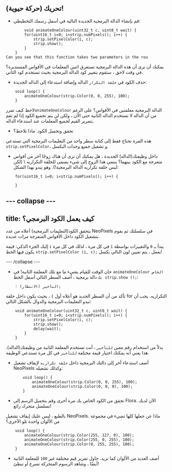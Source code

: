## تحريك (حركة حيوية)!

+ قم بإنشاء الدالة البرمجية الجديدة التالية في أسفل رسمك التخطيطي:

``` 
        void animateOneColour(uint32_t c, uint8_t wait) {
        for(uint16_t i=0; i<strip.numPixels(); i++) {
            strip.setPixelColor(i, c);
            strip.show();
        }
    }
Can you see that this function takes two parameters in the rou
```

يمكنك أن ترى أن هذه الدالة البرمجية تستغرق اثنين المعلمات في الأقواس المستديرة؟ في وقت لاحق ، ستقوم بتغيير كود الدالة البرمجية بحيث تستخدم كود الثاني.

+ حذف الكود في `حلقة التكرار` الداله وإضافة استدعاء إلى الداله الجديدة:

```
    void loop() {
        animateOneColour(strip.Color(0, 0, 255), 100);
    }
```

لاحظ كيف تمرر` animateOneColour
 ` الدالة البرمجية معلمتين في الأقواس؟ على الرغم من أن الداله لا تستخدم الداله الثانية حتى الآن ، ولكن لن يتم تجميع الكود إذا لم تقم بتمرير القيم لجميع المعلمات عند استدعاء الداله.

+ تحقق وتحميل الكود. ماذا تلاحظ؟

هذه المرة تحتاج فقط إلى كتابة  سطر واحد من التعليمات البرمجية التي تستدعي `strip.setPixelColor`، و تشغيل جميع وحدات البكسل.

+ داخل وظيفتك(الداله) الجديدة ، هل يمكنك أن ترى أن هناك زوجًا آخر من أقواس متعرجة مع الكود بينهما؟ ينتمي هذا الزوج إلى شيء يسمى للحلقة التكراريه \ (لكن ليس حلقة تكراريه الدالة البرمجية!\). وهو يبدو بهذا الشكل:

``` 
    for(uint16_t i=0; i<strip.numPixels(); i++) {

    }
```

--- collapse ---
---
title: كيف يعمل الكود البرمجي؟
---

يتحقق الكود(التعليمات البرمجية) أعلاه من عدد NeoPixels في سلسلتك ثم يقوم بتشغيل الكود داخل الأقواس المتعرجة مرات عديدة.

إليك الجزء الذكي:  قيمة `i` يبدأ بـ `0` والتغييرات بواسطة `1` في كل مرة ، لذلك في كل مرة يكون فيها الخط `strip.setPixelColor (i, c);` يعمل ، يتم تعيين لون التالي بكسل!

--- /collapse ---

+ حان الوقت للقيام بشيء ما مع تلك المعلمة الثانية! في `animateOneColour الخاص بك` دالة برمجية ، أضف السطر التالي أسفل الخط` strip.show ();`:

```
    التأخير (الانتظار) ؛;
```

تأكد من أن السطر الجديد هو أعلاه أول `}` ، بحيث يكون داخل حلقة for التكراريه. يجب أن تبدو التعليمات البرمجية والدوال بالشكل التالي:

``` 
    void animateOneColour(uint32_t c, uint8_t wait) {
        for(uint16_t i=0; i<strip.numPixels(); i++) {
            strip.setPixelColor(i, c);
            strip.show();
            delay(wait);
        }
    }
```

بدلاً من استخدام رقم معين `للتأخير` ، أنت تستخدم المعلمة الثانية من وظيفتك(الداله). هذا يعني أنه يمكنك اختيار قيمة مختلفة `للتأخير` في كل مرة تستدعي الوظيفة.

+ أضف استدعاء أخر إلى دالتك البرمجية داخل `حلقة تكراريه` لإيقاف تشغيل NeoPixels وكذلك تشغيله:

    ```
        void loop() {
            animateOneColour(strip.Color(0, 0, 255), 100);
            animateOneColour(strip.Color(0, 0, 0), 100);
        }
    ```

+ تحقق من الكود الخاص بك مرة أخرى وقم بتحميل الرسم إلى Flora. الآن لديك تسلسل متحرك رائع!

بالطبع ، ليس عليك إيقاف تشغيل NeoPixels. ماذا عن جعلها كلها تضيء في مجموعة من الألوان واحدة تلو الأخرى؟

```
    void loop() {
        animateOneColour(strip.Color(255, 127, 0), 100);
        animateOneColour(strip.Color(255, 0, 255), 100);
        animateOneColour(strip.Color(0, 255, 255), 100);
    }
```

+ أضف العديد من الألوان كما تريد. حاول تمرير قيم مختلفة غير `100` للمعلمة الثانية أيضًا ، وشاهد الرسوم المتحركة تسرع أو تبطئ!

